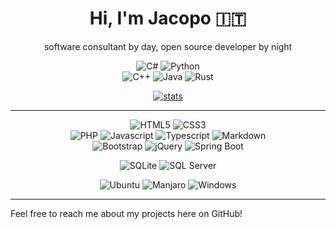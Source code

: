 <div align="center">
  
# Hi, I'm Jacopo :it:
software consultant by day, open source developer by night

![C#](https://img.shields.io/badge/_-.NET-239120?style=for-the-badge&logo=c%20sharp&logoColor=white")
![Python](https://img.shields.io/badge/_-python-3776AB?style=for-the-badge&logo=python&logoColor=white)
<br/>
![C++](https://img.shields.io/badge/_-c++-00599C?style=flat&logo=c%2B%2B)
![Java](https://img.shields.io/badge/_-java-white?style=flat&logo=openjdk&logoColor=black)
![Rust](https://img.shields.io/badge/_-rust-F46623?style=flat&logo=rust)


<a href="https://github.com/anuraghazra/github-readme-stats">

![stats](https://github-readme-stats.vercel.app/api?username=jacopowolf&theme=gruvbox)
</a>

---
  
![HTML5](https://img.shields.io/badge/-HTML5-gray?logo=html5&logoColor=E34F26)
![CSS3](https://img.shields.io/badge/-CSS3-gray?logo=css3&logoColor=1572B6)
<br>
![PHP](https://img.shields.io/badge/-php-gray?logo=php&logoColor=777BB4)
![Javascript](https://img.shields.io/badge/javascript-gray?&logo=javascript&logoColor=F7DF1E)
![Typescript](https://img.shields.io/badge/typescript-gray?&logo=typescript&logocolor=3178C6)
![Markdown](https://img.shields.io/badge/markdown-gray?&logo=markdown)
<br>
![Bootstrap](https://img.shields.io/badge/-bootstrap-36454F?logo=bootstrap&logoColor=7952B3)
![jQuery](https://img.shields.io/badge/jquery-36454F?&logo=jquery&logoColor=0769AD)
![Spring Boot](https://img.shields.io/badge/spring_boot-36454F?&logo=spring)

![SQLite](https://img.shields.io/badge/sqlite-ivory?&logo=sqlite&logoColor=07405e)
![SQL Server](https://img.shields.io/badge/SQL_Server-ivory?&logo=microsoft-sql-server&logoColor=CC2927)


![Ubuntu](https://img.shields.io/badge/Ubuntu-%23E95420?&logo=ubuntu&logoColor=white)
![Manjaro](https://img.shields.io/badge/Manjaro-%2335BF5C?&logo=manjaro&logoColor=white)
![Windows](https://img.shields.io/badge/Windows-%230078D6?&logo=windows&logoColor=white)
  
</div>

---

Feel free to reach me about my projects here on GitHub!
